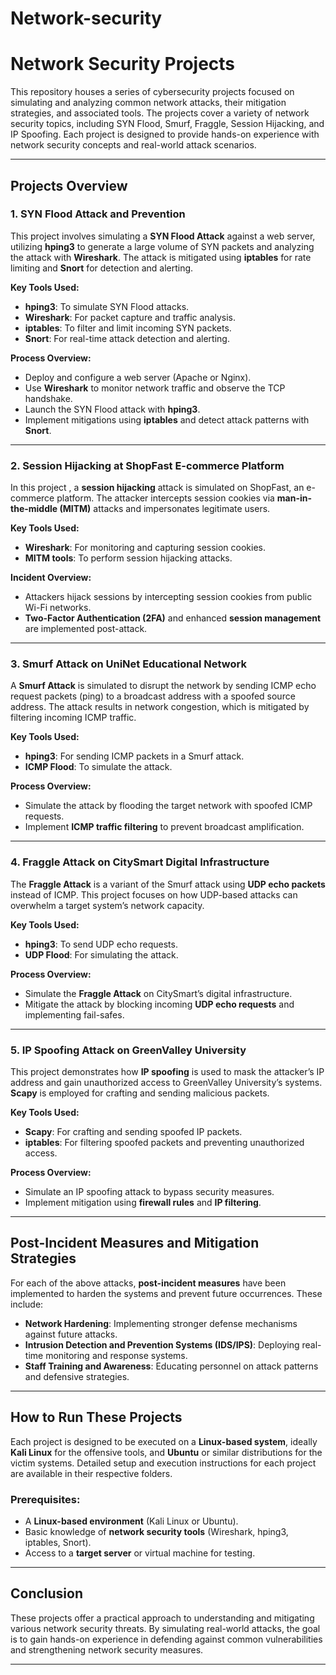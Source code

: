 # Network-security
# Network Security Projects

This repository houses a series of cybersecurity projects focused on simulating and analyzing common network attacks, their mitigation strategies, and associated tools. The projects cover a variety of network security topics, including SYN Flood, Smurf, Fraggle, Session Hijacking, and IP Spoofing. Each project is designed to provide hands-on experience with network security concepts and real-world attack scenarios.

---

## Projects Overview

### **1. SYN Flood Attack and Prevention**
This project involves simulating a **SYN Flood Attack** against a web server, utilizing **hping3** to generate a large volume of SYN packets and analyzing the attack with **Wireshark**. The attack is mitigated using **iptables** for rate limiting and **Snort** for detection and alerting.

**Key Tools Used:**
- **hping3**: To simulate SYN Flood attacks.
- **Wireshark**: For packet capture and traffic analysis.
- **iptables**: To filter and limit incoming SYN packets.
- **Snort**: For real-time attack detection and alerting.

**Process Overview:**
- Deploy and configure a web server (Apache or Nginx).
- Use **Wireshark** to monitor network traffic and observe the TCP handshake.
- Launch the SYN Flood attack with **hping3**.
- Implement mitigations using **iptables** and detect attack patterns with **Snort**.

---

### **2. Session Hijacking at ShopFast E-commerce Platform**
In this project , a **session hijacking** attack is simulated on ShopFast, an e-commerce platform. The attacker intercepts session cookies via **man-in-the-middle (MITM)** attacks and impersonates legitimate users.

**Key Tools Used:**
- **Wireshark**: For monitoring and capturing session cookies.
- **MITM tools**: To perform session hijacking attacks.

**Incident Overview:**
- Attackers hijack sessions by intercepting session cookies from public Wi-Fi networks.
- **Two-Factor Authentication (2FA)** and enhanced **session management** are implemented post-attack.

---

### **3. Smurf Attack on UniNet Educational Network**
A **Smurf Attack** is simulated to disrupt the network by sending ICMP echo request packets (ping) to a broadcast address with a spoofed source address. The attack results in network congestion, which is mitigated by filtering incoming ICMP traffic.

**Key Tools Used:**
- **hping3**: For sending ICMP packets in a Smurf attack.
- **ICMP Flood**: To simulate the attack.

**Process Overview:**
- Simulate the attack by flooding the target network with spoofed ICMP requests.
- Implement **ICMP traffic filtering** to prevent broadcast amplification.

---

### **4. Fraggle Attack on CitySmart Digital Infrastructure**
The **Fraggle Attack** is a variant of the Smurf attack using **UDP echo packets** instead of ICMP. This project focuses on how UDP-based attacks can overwhelm a target system’s network capacity.

**Key Tools Used:**
- **hping3**: To send UDP echo requests.
- **UDP Flood**: For simulating the attack.

**Process Overview:**
- Simulate the **Fraggle Attack** on CitySmart’s digital infrastructure.
- Mitigate the attack by blocking incoming **UDP echo requests** and implementing fail-safes.

---

### **5. IP Spoofing Attack on GreenValley University**
This project demonstrates how **IP spoofing** is used to mask the attacker’s IP address and gain unauthorized access to GreenValley University’s systems. **Scapy** is employed for crafting and sending malicious packets.

**Key Tools Used:**
- **Scapy**: For crafting and sending spoofed IP packets.
- **iptables**: For filtering spoofed packets and preventing unauthorized access.

**Process Overview:**
- Simulate an IP spoofing attack to bypass security measures.
- Implement mitigation using **firewall rules** and **IP filtering**.

---

## Post-Incident Measures and Mitigation Strategies

For each of the above attacks, **post-incident measures** have been implemented to harden the systems and prevent future occurrences. These include:
- **Network Hardening**: Implementing stronger defense mechanisms against future attacks.
- **Intrusion Detection and Prevention Systems (IDS/IPS)**: Deploying real-time monitoring and response systems.
- **Staff Training and Awareness**: Educating personnel on attack patterns and defensive strategies.

---

## How to Run These Projects

Each project is designed to be executed on a **Linux-based system**, ideally **Kali Linux** for the offensive tools, and **Ubuntu** or similar distributions for the victim systems. Detailed setup and execution instructions for each project are available in their respective folders.

### Prerequisites:
- A **Linux-based environment** (Kali Linux or Ubuntu).
- Basic knowledge of **network security tools** (Wireshark, hping3, iptables, Snort).
- Access to a **target server** or virtual machine for testing.

---

## Conclusion

These projects offer a practical approach to understanding and mitigating various network security threats. By simulating real-world attacks, the goal is to gain hands-on experience in defending against common vulnerabilities and strengthening network security measures.

---
